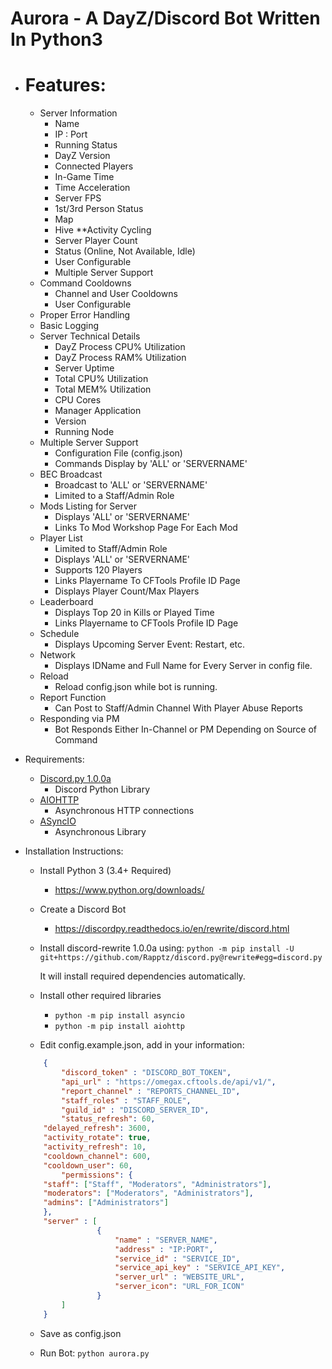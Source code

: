 # Aurora - A DayZ/Discord Bot Written In Python3
* # Features:
    * Server Information
        * Name
        * IP : Port
        * Running Status
        * DayZ Version
        * Connected Players
        * In-Game Time
        * Time Acceleration
        * Server FPS
        * 1st/3rd Person Status
        * Map
        * Hive
    **Activity Cycling
        * Server Player Count
        * Status (Online, Not Available, Idle)
        * User Configurable
        * Multiple Server Support
    * Command Cooldowns
        * Channel and User Cooldowns
        * User Configurable
    * Proper Error Handling
    * Basic Logging
    * Server Technical Details
        * DayZ Process CPU% Utilization
        * DayZ Process RAM% Utilization
        * Server Uptime
        * Total CPU% Utilization
        * Total MEM% Utilization
        * CPU Cores
        * Manager Application
        * Version
        * Running Node
    * Multiple Server Support
        * Configuration File (config.json)
        * Commands Display by 'ALL' or 'SERVERNAME'
    * BEC Broadcast
        * Broadcast to 'ALL' or 'SERVERNAME'
        * Limited to a Staff/Admin Role
    * Mods Listing for Server
        * Displays 'ALL' or 'SERVERNAME'
        * Links To Mod Workshop Page For Each Mod
    * Player List
        * Limited to Staff/Admin Role
        * Displays 'ALL' or 'SERVERNAME'
        * Supports 120 Players
        * Links Playername To CFTools Profile ID Page
        * Displays Player Count/Max Players
    * Leaderboard
        * Displays Top 20 in Kills or Played Time
        * Links Playername to CFTools Profile ID Page
    * Schedule
        * Displays Upcoming Server Event: Restart, etc.
    * Network
        * Displays IDName and Full Name for Every Server in config file.
    * Reload
        * Reload config.json while bot is running.
    * Report Function
        * Can Post to Staff/Admin Channel With Player Abuse Reports
    * Responding via PM
        * Bot Responds Either In-Channel or PM Depending on Source of Command

* Requirements:
    * [Discord.py 1.0.0a](https://github.com/Rapptz/discord.py/tree/rewrite) 
        * Discord Python Library
    * [AIOHTTP](https://aiohttp.readthedocs.io/en/stable)
        * Asynchronous HTTP connections
    * [ASyncIO](https://docs.python.org/3/library/asyncio.html)
        * Asynchronous Library

* Installation Instructions:
    * Install Python 3 (3.4+ Required)
        * https://www.python.org/downloads/
    
    * Create a Discord Bot
        * https://discordpy.readthedocs.io/en/rewrite/discord.html

    * Install discord-rewrite 1.0.0a using:
        ```python -m pip install -U git+https://github.com/Rapptz/discord.py@rewrite#egg=discord.py```

        It will install required dependencies automatically.

    * Install other required libraries
        * ``` python -m pip install asyncio ```
        * ``` python -m pip install aiohttp ```
    
    * Edit config.example.json, add in your information:

    ```json
        {
            "discord_token" : "DISCORD_BOT_TOKEN",
            "api_url" : "https://omegax.cftools.de/api/v1/",
            "report_channel" : "REPORTS_CHANNEL_ID",
            "staff_roles" : "STAFF_ROLE",
            "guild_id" : "DISCORD_SERVER_ID",
            "status_refresh": 60,
	    "delayed_refresh": 3600,
	    "activity_rotate": true,
	    "activity_refresh": 10,
	    "cooldown_channel": 600,
	    "cooldown_user": 60,
            "permissions": {
		"staff": ["Staff", "Moderators", "Administrators"],
		"moderators": ["Moderators", "Administrators"],
		"admins": ["Administrators"]
	    },
	    "server" : [
                    {
                        "name" : "SERVER_NAME",
                        "address" : "IP:PORT",
                        "service_id" : "SERVICE_ID",
                        "service_api_key" : "SERVICE_API_KEY",
                        "server_url" : "WEBSITE_URL",
                        "server_icon": "URL_FOR_ICON"
                    }
            ]        
        }
    ```

    * Save as config.json
    
    * Run Bot:
        ``` python aurora.py ```
